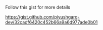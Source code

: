 Follow this gist for more details

https://gist.github.com/piyushgarg-dev/32cadf6420c452b66a9a6d977ade0b01
